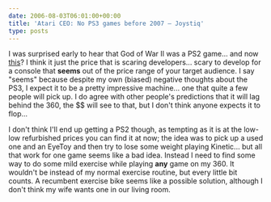 ```yaml
---
date: 2006-08-03T06:01:00+00:00
title: 'Atari CEO: No PS3 games before 2007 – Joystiq'
type: posts
---
```

I was surprised early to hear that God of War II was a PS2 game... and now [this](https://www.joystiq.com/2006/08/02/atari-ceo-no-atari-ps3-games-before-2007/)? I think it just the price that is scaring developers... scary to develop for a console that **seems** out of the price range of your target audience. I say "seems" because despite my own (biased) negative thoughts about the PS3, I expect it to be a pretty impressive machine... one that quite a few people will pick up. I do agree with other people's predictions that it will lag behind the 360, the $$ will see to that, but I don't think anyone expects it to flop...

I don't think I'll end up getting a PS2 though, as tempting as it is at the low-low refurbished prices you can find it at now; the idea was to pick up a used one and an EyeToy and then try to lose some weight playing Kinetic... but all that work for one game seems like a bad idea. Instead I need to find some way to do some mild exercise while playing **any** game on my 360. It wouldn't be instead of my normal exercise routine, but every little bit counts. A recumbent exercise bike seems like a possible solution, although I don't think my wife wants one in our living room.
